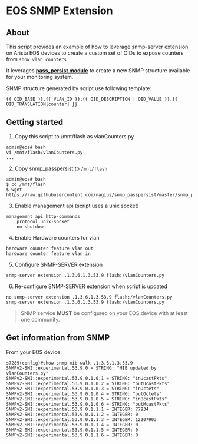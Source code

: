 # EOS SNMP Extension

## About

This script provides an example of how to leverage snmp-server extension on Arista EOS devices to create a custom set of OIDs to expose counters from `show vlan counters`

It leverages [__pass_persist module__](https://github.com/nagius/snmp_passpersist) to create a new SNMP structure available for your monitoring system.

SNMP structure generated by script use following template:

```
{{ OID_BASE }}.{{ VLAN_ID }}.{{ OID_DESCRIPTION | OID_VALUE }}.{{ OID_TRANSLATION[counter] }}
```

## Getting started

1. Copy this script to /mnt/flash as vlanCounters.py

```shell
admin@eos# bash
vi /mnt/flash/vlanCounters.py
...
```

2. Copy [snmp_passpersist](https://github.com/nagius/snmp_passpersist) to `/mnt/flash`

```shell
admin@eos# bash
$ cd /mnt/flash
$ wget https://raw.githubusercontent.com/nagius/snmp_passpersist/master/snmp_passpersist.py
```

3. Enable management api (script uses a unix socket)

```eos
management api http-commands
    protocol unix-socket
    no shutdown
```

4. Enable Hardware counters for vlan

```eos
hardware counter feature vlan out
hardware counter feature vlan in
```

5. Configure SNMP-SERVER extension

```eos
snmp-server extension .1.3.6.1.3.53.9 flash:/vlanCounters.py
```

6. Re-configure SNMP-SERVER extension when script is updated

```eos
no snmp-server extension .1.3.6.1.3.53.9 flash:/vlanCounters.py
snmp-server extension .1.3.6.1.3.53.9 flash:/vlanCounters.py
```

> SNMP service __MUST__ be configured on your EOS device with at least one community.

## Get information from SNMP

From your EOS device:

```eos
s7289(config)#show snmp mib walk .1.3.6.1.3.53.9
SNMPv2-SMI::experimental.53.9.0 = STRING: "MIB updated by vlanCounters.py"
SNMPv2-SMI::experimental.53.9.0.1.0.1 = STRING: "inUcastPkts"
SNMPv2-SMI::experimental.53.9.0.1.0.2 = STRING: "outUcastPkts"
SNMPv2-SMI::experimental.53.9.0.1.0.3 = STRING: "inOctets"
SNMPv2-SMI::experimental.53.9.0.1.0.4 = STRING: "outOctets"
SNMPv2-SMI::experimental.53.9.0.1.0.5 = STRING: "inBcastPkts"
SNMPv2-SMI::experimental.53.9.0.1.0.6 = STRING: "outMcastPkts"
SNMPv2-SMI::experimental.53.9.0.1.1.1 = INTEGER: 77934
SNMPv2-SMI::experimental.53.9.0.1.1.2 = INTEGER: 0
SNMPv2-SMI::experimental.53.9.0.1.1.3 = INTEGER: 12207903
SNMPv2-SMI::experimental.53.9.0.1.1.4 = INTEGER: 0
SNMPv2-SMI::experimental.53.9.0.1.1.5 = INTEGER: 0
SNMPv2-SMI::experimental.53.9.0.1.1.6 = INTEGER: 0
```
